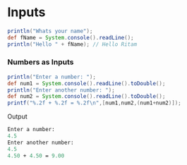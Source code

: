# Inputs

```groovy
println("Whats your name");
def fName = System.console().readLine();
println("Hello " + fName); // Hello Ritam
```

### Numbers as Inputs

```groovy
println("Enter a number: ");
def num1 = System.console().readLine().toDouble();
println("Enter another number: ");
def num2 = System.console().readLine().toDouble();
printf("%.2f + %.2f = %.2f\n",[num1,num2,(num1+num2)]);
```

Output

```ps
Enter a number: 
4.5
Enter another number: 
4.5
4.50 + 4.50 = 9.00
```
